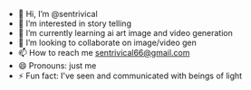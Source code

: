 - 👋 Hi, I’m @sentrivical
- 👀 I’m interested in story telling
- 🌱 I’m currently learning ai art image and video generation
- 💞️ I’m looking to collaborate on image/video gen
- 📫 How to reach me sentrivical66@gmail.com 
- 😄 Pronouns: just me
- ⚡ Fun fact: I've seen and communicated with beings of light

<!---
sentrivical/sentrivical is a ✨ special ✨ repository because its `README.md` (this file) appears on your GitHub profile.
You can click the Preview link to take a look at your changes.
--->

